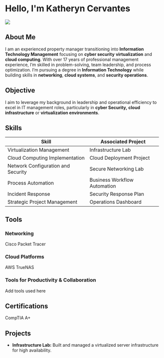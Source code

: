 # Hello, I'm Katheryn Cervantes  
<a href="https://linkedin.com"><img src="https://img.shields.io/badge/-LinkedIn-0072b1?&style=for-the-badge&logo=linkedin&logoColor=white" /></a>

## About Me  
I am an experienced property manager transitioning into **Information Technology Management** focusing on **cyber security** **virtualization** and **cloud computing**. With over 17 years of professional management experience, I’m skilled in problem-solving, team leadership, and process optimization. I’m pursuing a degree in **Information Technology** while building skills in **networking**, **cloud systems**, and **security operations**.

## Objective  
I aim to leverage my background in leadership and operational efficiency to excel in IT management roles, particularly in **cyber Security,** **cloud infrastructure** or **virtualization environments**.

## Skills  

| Skill                                         | Associated Project         |
|-----------------------------------------------|----------------------------|
| Virtualization Management                     | Infrastructure Lab          |
| Cloud Computing Implementation                | Cloud Deployment Project    |
| Network Configuration and Security            | Secure Networking Lab       |
| Process Automation                            | Business Workflow Automation|
| Incident Response                             | Security Response Plan      |
| Strategic Project Management                  | Operations Dashboard        |

## Tools  

### Networking  
<div>
Cisco Packet Tracer
</div>

### Cloud Platforms  
<div>
   AWS
  TrueNAS
</div>

### Tools for Productivity & Collaboration  
<div>
 Add tools used here
</div>

## Certifications  
<div>
  CompTIA A+
</div>

## Projects  
- **Infrastructure Lab:** Built and managed a virtualized server infrastructure for high availability.  



